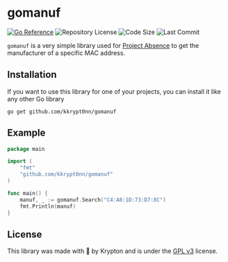 # gomanuf

[![Go Reference](https://pkg.go.dev/badge/github.com/kkrypt0nn/gomanuf.svg)](https://pkg.go.dev/github.com/kkrypt0nn/gomanuf) ![Repository License](https://img.shields.io/github/license/kkrypt0nn/gomanuf?style=flat-square) ![Code Size](https://img.shields.io/github/languages/code-size/kkrypt0nn/gomanuf?style=flat-square) ![Last Commit](https://img.shields.io/github/last-commit/kkrypt0nn/gomanuf?style=flat-square)

`gomanuf` is a very simple library used for [Project Absence](https://github.com/ProjectAbsence) to get the manufacturer of a specific MAC address.

## Installation
If you want to use this library for one of your projects, you can install it like any other Go library

```shell
go get github.com/kkrypt0nn/gomanuf
```

## Example
```go
package main

import (
	"fmt"
	"github.com/kkrypt0nn/gomanuf"
)

func main() {
	manuf, _ := gomanuf.Search("C4:A8:1D:73:D7:8C")
	fmt.Println(manuf)
}

```

## License
This library was made with 💜 by Krypton and is under the [GPL v3](LICENSE.md) license.